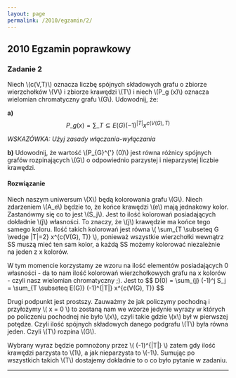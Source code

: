 ```yaml
---
layout: page
permalink: /2010/egzamin/2/
---
```


## 2010 Egzamin poprawkowy

### Zadanie 2

Niech \\(c(V,T)\\) oznacza liczbę spójnych składowych grafu o zbiorze
wierzchołków \\(V\\) i zbiorze krawędzi \\(T\\) i niech \\(P_g (x)\\) oznacza
wielomian chromatyczny grafu \\(G\\). Udowodnij, że:

**a)**
$$
P\_g (x) = \sum\_{T \subseteq E(G)} (-1)^{|T|} x^{c(V(G), T)}
$$

*WSKAZÓWKA: Użyj zasady włączania-wyłączania*

**b)** Udowodnij, że wartość \\(P_{G}^{'} (0)\\) jest równa różnicy spójnych
grafów rozpinających \\(G\\) o odpowiednio parzystej i nieparzystej liczbie
krawędzi.

<div data-collapse>
  <h4 class="collapsible">Rozwiązanie</h4>
  <div class="solution">
    <p>
      Niech naszym uniwersum \(X\) będą kolorowania grafu \(G\).
      Niech zdarzeniem \(A_e\) będzie to, że końce krawędzi \(e\) mają jednakowy
      kolor.  Zastanówmy się co to jest \(S_j\). Jest to ilość kolorowań
      posiadających dokładnie \(j\) własności.  To znaczy, że \(j\) krawędzie ma
      końce tego samego koloru.  Ilość takich kolorowań jest równa
      \( \sum_{T \subseteq G \wedge |T|=2} x^{c(V(G), T)} \), ponieważ wszystkie
      wierzchołki wewnątrz SS muszą mieć ten sam kolor, a każdą SS możemy
      kolorować niezależnie na jeden z x kolorów.
    </p>
    <p>
      W tym momencie korzystamy ze wzoru na ilość elementów posiadających 0
      własności - da to nam ilość kolorowań wierzchołkowych grafu na x kolorów -
      czyli nasz wielomian chromatyczny ;). Jest to
      $$
      D(0) = \sum_{j} (-1)^j S_j =
      \sum_{T \subseteq E(G)} (-1)^{|T|} x^{c(V(G), T)}
      $$
    </p>
    <p>
      Drugi podpunkt jest prostszy. Zauważmy że jak policzymy pochodną i
      przyłożymy \( x = 0 \) to zostaną nam we wzorze jedynie wyrazy w których
      po policzeniu pochodnej nie było \(x\), czyli takie gdzie \(x\) był w
      pierwszej potędze. Czyli ilość spójnych składowych danego podgrafu \(T\)
      była równa jeden. Czyli \(T\) rozpina \(G\).
    </p>
    <p>
      Wybrany wyraz będzie pomnożony przez \( (-1)^{|T|} \) zatem gdy ilość
      krawędzi parzysta to \(1\), a jak nieparzysta to \(-1\). Sumując po
      wszystkich takich \(T\) dostajemy dokładnie to o co było pytanie w
      zadaniu.
    </p>
  </div>
</div>

---
